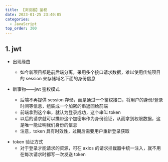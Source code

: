 ```yaml
---
title: 【浏览器】鉴权
date: 2023-01-25 23:40:05
categories:
  - JavaScript
top_order: 300
---
```


## 1. jwt

- 出现缘由

  - 如今新项目都是前后端分离，采用多个接口请求数据，难以使用传统项目的 session 来存储域名下面的身份信息

- 新事物——jwt 鉴权模式

  - 后端不再提供 session 存储，而是通过一个鉴权接口，将用户的身份/登录时间等信息，组装成一个加密的串返回给前端
  - 前端拿到这个串，就认为登录成功，这个串叫 token
  - 以后的请求就可以携带这个加密串作为身份验证，从而拿到权限数据，这是唯一能证明我们身份的信息
  - 注意，token 具有时效性，过期后需要用户重新登录获取

<!--more-->

- token 验证方式
  - 对于登录才能请求的资源，可在 axios 的请求拦截器中统一注入，就不用在每次请求时都写一次发送 token